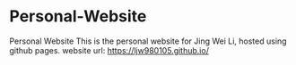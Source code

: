 # Personal-Website
Personal Website
This is the personal website for Jing Wei Li, hosted using github pages. website url: https://ljw980105.github.io/
